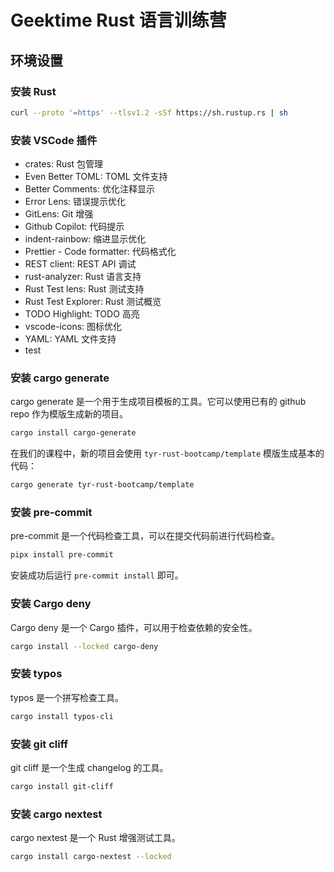 # Geektime Rust 语言训练营

## 环境设置

### 安装 Rust

```bash
curl --proto '=https' --tlsv1.2 -sSf https://sh.rustup.rs | sh
```

### 安装 VSCode 插件

- crates: Rust 包管理
- Even Better TOML: TOML 文件支持
- Better Comments: 优化注释显示
- Error Lens: 错误提示优化
- GitLens: Git 增强
- Github Copilot: 代码提示
- indent-rainbow: 缩进显示优化
- Prettier - Code formatter: 代码格式化
- REST client: REST API 调试
- rust-analyzer: Rust 语言支持
- Rust Test lens: Rust 测试支持
- Rust Test Explorer: Rust 测试概览
- TODO Highlight: TODO 高亮
- vscode-icons: 图标优化
- YAML: YAML 文件支持
- test

### 安装 cargo generate

cargo generate 是一个用于生成项目模板的工具。它可以使用已有的 github repo 作为模版生成新的项目。

```bash
cargo install cargo-generate
```

在我们的课程中，新的项目会使用 `tyr-rust-bootcamp/template` 模版生成基本的代码：

```bash
cargo generate tyr-rust-bootcamp/template
```

### 安装 pre-commit

pre-commit 是一个代码检查工具，可以在提交代码前进行代码检查。

```bash
pipx install pre-commit
```

安装成功后运行 `pre-commit install` 即可。

### 安装 Cargo deny

Cargo deny 是一个 Cargo 插件，可以用于检查依赖的安全性。

```bash
cargo install --locked cargo-deny
```

### 安装 typos

typos 是一个拼写检查工具。

```bash
cargo install typos-cli
```

### 安装 git cliff

git cliff 是一个生成 changelog 的工具。

```bash
cargo install git-cliff
```

### 安装 cargo nextest

cargo nextest 是一个 Rust 增强测试工具。

```bash
cargo install cargo-nextest --locked
```
